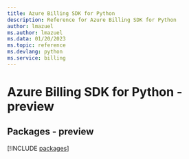 ```yaml
---
title: Azure Billing SDK for Python
description: Reference for Azure Billing SDK for Python
author: lmazuel
ms.author: lmazuel
ms.data: 01/20/2023
ms.topic: reference
ms.devlang: python
ms.service: billing
---
```

# Azure Billing SDK for Python - preview
## Packages - preview
[!INCLUDE [packages](billing-index.md)]